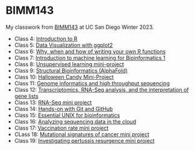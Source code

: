 # BIMM143

My classwork from [BIMM143](https://bioboot.github.io/bimm143_W23/) at UC San Diego Winter 2023.


- Class 4: [Introduction to R](https://github.com/danikapagaduan/bimm143_github2/blob/main/class05/class05.qmd)
- Class 5: [Data Visualization with ggplot2]()
- Class 6: [Why, when and how of writing your own R functions]()
- Class 7: [Introduction to machine learning for Bioinformatics 1]()
- Class 8: [Unsupervised learning mini-project]()
- Class 9: [Structural Bioinformatics (AlphaFold) ]()
- Class 10: [Halloween Candy Mini-Project]()
- Class 11: [Genome informatics and high throughput sequencing]()
- Class 12: [Transcriptomics, RNA-Seq analysis, and the interpretation of gene lists]()
- Class 13: [RNA-Seq mini project]()
- Class 14: [Hands-on with Git and GitHub]()
- Class 15: [Essential UNIX for bioinformatics]()
- Class 16: [Analyzing sequencing data in the cloud]()
- Class 17: [Vaccination rate mini project]()
- CLass 18: [Mutational signatures of cancer mini project]()
- Class 19: [Investigating pertussis resurgence mini project]()
